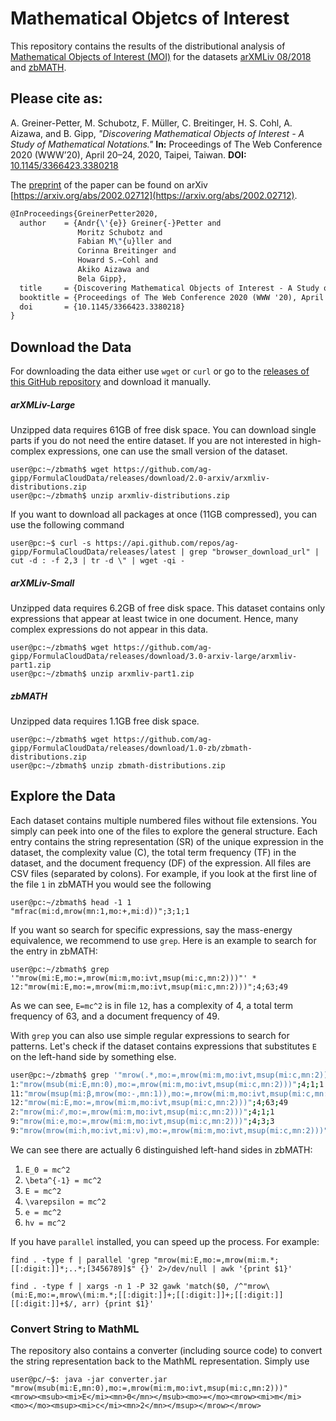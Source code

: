 
# Mathematical Objetcs of Interest

This repository contains the results of the distributional analysis of [Mathematical Objects of Interest (MOI)](https://arxiv.org/pdf/2002.02712.pdf)
for the datasets [arXMLiv 08/2018](https://sigmathling.kwarc.info/resources/arxmliv-dataset-082018/) and 
[zbMATH](https://zbmath.org/). 

## Please cite as:
A. Greiner-Petter, M. Schubotz, F. Müller, C. Breitinger, H. S. Cohl, A. Aizawa, and B. Gipp,
*"Discovering Mathematical Objects of Interest - A Study of Mathematical Notations."* 
**In:** Proceedings of The Web Conference 2020 (WWW’20), April 20–24, 2020, Taipei, Taiwan.
**DOI:** [10.1145/3366423.3380218](https://doi.org/10.1145/3366423.3380218)

The [preprint](https://arxiv.org/pdf/2002.02712.pdf) of the paper can be found on arXiv [https://arxiv.org/abs/2002.02712](https://arxiv.org/abs/2002.02712).

```tex
@InProceedings{GreinerPetter2020,
  author    = {Andr{\'{e}} Greiner{-}Petter and
               Moritz Schubotz and
               Fabian M\"{u}ller and
               Corinna Breitinger and
               Howard S.~Cohl and
               Akiko Aizawa and
               Bela Gipp},
  title     = {Discovering Mathematical Objects of Interest - A Study of Mathematical Notations},
  booktitle = {Proceedings of The Web Conference 2020 (WWW '20), April 20--24, 2020, Taipei, Taiwan},
  doi       = {10.1145/3366423.3380218}
}
```

## Download the Data

For downloading the data either use `wget` or `curl` or go to the [releases of this GitHub repository](https://github.com/ag-gipp/FormulaCloudData/releases) and download it manually.

##### arXMLiv-Large
Unzipped data requires 61GB of free disk space. 
You can download single parts if you do not need the entire dataset.
If you are not interested in high-complex expressions, one can use the small version of the dataset.
```shell script
user@pc:~/zbmath$ wget https://github.com/ag-gipp/FormulaCloudData/releases/download/2.0-arxiv/arxmliv-distributions.zip
user@pc:~/zbmath$ unzip arxmliv-distributions.zip
```

If you want to download all packages at once (11GB compressed), you can use the following command
```shell script
user@pc:~$ curl -s https://api.github.com/repos/ag-gipp/FormulaCloudData/releases/latest | grep "browser_download_url" | cut -d : -f 2,3 | tr -d \" | wget -qi -
```

##### arXMLiv-Small
Unzipped data requires 6.2GB of free disk space. 
This dataset contains only expressions that appear at least twice in one document. 
Hence, many complex expressions do not appear in this data. 
```shell script
user@pc:~/zbmath$ wget https://github.com/ag-gipp/FormulaCloudData/releases/download/3.0-arxiv-large/arxmliv-part1.zip
user@pc:~/zbmath$ unzip arxmliv-part1.zip
```


##### zbMATH
Unzipped data requires 1.1GB free disk space.
```shell script
user@pc:~/zbmath$ wget https://github.com/ag-gipp/FormulaCloudData/releases/download/1.0-zb/zbmath-distributions.zip
user@pc:~/zbmath$ unzip zbmath-distributions.zip
```

## Explore the Data

Each dataset contains multiple numbered files without file extensions. You simply can peek into one of the files to explore the general structure. Each entry contains the string representation (SR) of the unique expression in the dataset, the complexity value (C), the total term frequency (TF) in the dataset, and the document frequency (DF) of the expression. All files are CSV files (separated by colons). For example, if you look at the first line of the file `1` in zbMATH you would see the following
```shell script
user@pc:~/zbmath$ head -1 1
"mfrac(mi:d,mrow(mn:1,mo:+,mi:d))";3;1;1
```

If you want so search for specific expressions, say the mass-energy equivalence, we recommend to use `grep`. Here is an example to search for the entry in zbMATH:
```shell script
user@pc:~/zbmath$ grep '"mrow(mi:E,mo:=,mrow(mi:m,mo:ivt,msup(mi:c,mn:2)))"' *
12:"mrow(mi:E,mo:=,mrow(mi:m,mo:ivt,msup(mi:c,mn:2)))";4;63;49
```
As we can see, `E=mc^2` is in file `12`, has a complexity of 4, a total term frequency of 63, and a document frequency of 49.

With `grep` you can also use simple regular expressions to search for patterns. Let's check if the dataset contains expressions that substitutes `E` on the left-hand side by something else.
``` sh
user@pc:~/zbmath$ grep '"mrow(.*,mo:=,mrow(mi:m,mo:ivt,msup(mi:c,mn:2)))"' *
1:"mrow(msub(mi:E,mn:0),mo:=,mrow(mi:m,mo:ivt,msup(mi:c,mn:2)))";4;1;1
11:"mrow(msup(mi:β,mrow(mo:-,mn:1)),mo:=,mrow(mi:m,mo:ivt,msup(mi:c,mn:2)))";4;1;1
12:"mrow(mi:E,mo:=,mrow(mi:m,mo:ivt,msup(mi:c,mn:2)))";4;63;49
2:"mrow(mi:ℰ,mo:=,mrow(mi:m,mo:ivt,msup(mi:c,mn:2)))";4;1;1
9:"mrow(mi:e,mo:=,mrow(mi:m,mo:ivt,msup(mi:c,mn:2)))";4;3;3
9:"mrow(mrow(mi:h,mo:ivt,mi:ν),mo:=,mrow(mi:m,mo:ivt,msup(mi:c,mn:2)))";4;1;1
```
We can see there are actually 6 distinguished left-hand sides in zbMATH:
1) `E_0 = mc^2`
2) `\beta^{-1} = mc^2`
3) `E = mc^2`
4) `\varepsilon = mc^2`
5) `e = mc^2`
6) `hv = mc^2`

If you have `parallel` installed, you can speed up the process. For example:
```shell script
find . -type f | parallel 'grep "mrow(mi:E,mo:=,mrow(mi:m.*;[[:digit:]]*;..*;[3456789]$" {}' 2>/dev/null | awk '{print $1}'

find . -type f | xargs -n 1 -P 32 gawk 'match($0, /^"mrow\(mi:E,mo:=,mrow\(mi:m.*;[[:digit:]]+;[[:digit:]]+;[[:digit:]][[:digit:]]+$/, arr) {print $1}'
```

### Convert String to MathML
The repository also contains a converter (including source code) to convert the string representation back to the MathML representation.
Simply use
```shell script
user@pc/~$: java -jar converter.jar "mrow(msub(mi:E,mn:0),mo:=,mrow(mi:m,mo:ivt,msup(mi:c,mn:2)))"
<mrow><msub><mi>E</mi><mn>0</mn></msub><mo>=</mo><mrow><mi>m</mi><mo>⁢</mo><msup><mi>c</mi><mn>2</mn></msup></mrow></mrow>
```
